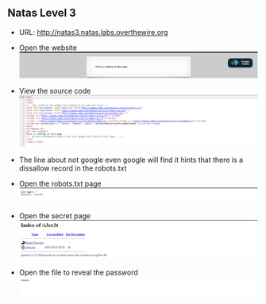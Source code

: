 ## Natas Level 3

- URL:      http://natas3.natas.labs.overthewire.org

- Open the website
![Webpage](images/level_03_01.png)

- View the source code
![Source Code](images/level_03_02.png)

- The line about not google even google will find it hints that there is a dissallow record in the robots.txt

- Open the robots.txt page
![robots.txt](images/level_03_03.png)

- Open the secret page
![robots.txt](images/level_03_04.png)

- Open the file to reveal the password
![robots.txt](images/level_03_05.png)